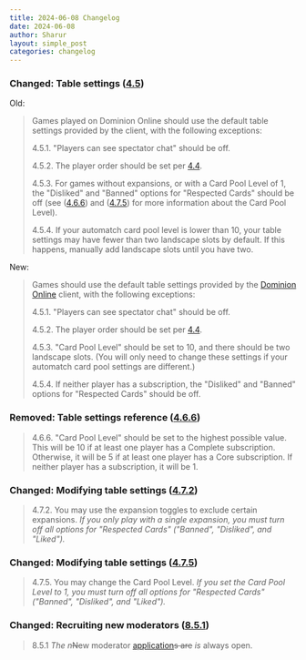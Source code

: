 ```yaml
---
title: 2024-06-08 Changelog
date: 2024-06-08
author: Sharur
layout: simple_post
categories: changelog
---
```

### Changed: Table settings ([4.5](/rules#4.5))

Old:
> Games played on Dominion Online should use the default table settings provided by the client, with the following exceptions:
>
> 4.5.1. "Players can see spectator chat" should be off.
>
> 4.5.2. The player order should be set per [4.4](/rules#4.4).
>
> 4.5.3. For games without expansions, or with a Card Pool Level of 1, the "Disliked" and "Banned" options for "Respected Cards" should be off (see ([4.6.6](/rules#4.6.6)) and ([4.7.5](/rules#4.7.5)) for more information about the Card Pool Level).
>
> 4.5.4. If your automatch card pool level is lower than 10, your table settings may have fewer than two landscape slots by default. If this happens, manually add landscape slots until you have two.

New:
> Games should use the default table settings provided by the [Dominion Online](https://dominion.games/) client, with the following exceptions:
>
> 4.5.1. "Players can see spectator chat" should be off.
>
> 4.5.2. The player order should be set per [4.4](/rules#4.4).
>
> 4.5.3. "Card Pool Level" should be set to 10, and there should be two landscape slots. (You will only need to change these settings if your automatch card pool settings are different.)
>
> 4.5.4. If neither player has a subscription, the "Disliked" and "Banned" options for "Respected Cards" should be off.

### Removed: Table settings reference ([4.6.6](/rules#4.6.6))

> 4.6.6. "Card Pool Level" should be set to the highest possible value. This will be 10 if at least one player has a Complete subscription. Otherwise, it will be 5 if at least one player has a Core subscription. If neither player has a subscription, it will be 1.

### Changed: Modifying table settings ([4.7.2](/rules#4.7.2))

> 4.7.2. You may use the expansion toggles to exclude certain expansions. *If you only play with a single expansion, you must turn off all options for "Respected Cards" ("Banned", "Disliked", and "Liked").*

### Changed: Modifying table settings ([4.7.5](/rules#4.7.5))

> 4.7.5. You may change the Card Pool Level. *If you set the Card Pool Level to 1, you must turn off all options for "Respected Cards" ("Banned", "Disliked", and "Liked").*

### Changed: Recruiting new moderators ([8.5.1](/rules#8.5.1))

> 8.5.1 *The n*~~N~~ew moderator [application](/moderators/apply)~~s are~~ *is* always open.